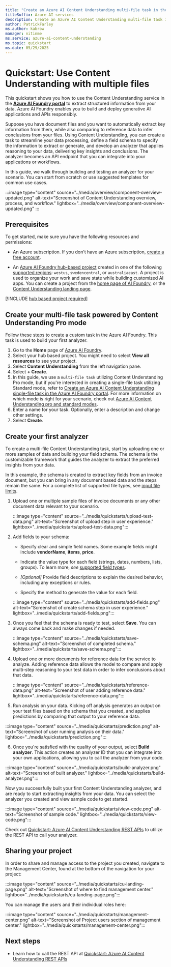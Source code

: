 ```yaml
---
title: "Create an Azure AI Content Understanding multi-file task in the Azure AI Foundry portal"
titleSuffix: Azure AI services
description: Create an Azure AI Content Understanding multi-file task in the Azure AI Foundry portal
author: PatrickFarley 
ms.author: kabrow
manager: nitinme
ms.service: azure-ai-content-understanding
ms.topic: quickstart
ms.date: 05/29/2025
---
```


# Quickstart: Use Content Understanding with multiple files

This quickstart shows you how to use the Content Understanding service in the [**Azure AI Foundry portal**](https://ai.azure.com/explore/aiservices/vision/contentunderstanding) to extract structured information from your data. Azure AI Foundry enables you to build and deploy generative AI applications and APIs responsibly.

Suppose you have document files and you want to automatically extract key information from them, while also comparing to reference data to infer conclusions from your files. Using Content Understanding, you can create a task to streamline your data processing, define a field schema to specify the information to extract or generate, and develop an analyzer that applies reasoning to your data, delivering key insights and conclusions. The analyzer becomes an API endpoint that you can integrate into your applications or workflows.

In this guide, we walk through building and testing an analyzer for your scenario. You can start from scratch or use suggested templates for common use cases.

:::image type="content" source="../media/overview/component-overview-updated.png" alt-text="Screenshot of Content Understanding overview, process, and workflow." lightbox="../media/overview/component-overview-updated.png" :::

## Prerequisites

To get started, make sure you have the following resources and permissions:

* An Azure subscription. If you don't have an Azure subscription, [create a free account](https://azure.microsoft.com/free/).

* An [Azure AI Foundry hub-based project](../../../ai-foundry/how-to/create-projects.md) created in one of the following [supported regions](../service-limits.md): `westus`, `swedencentral`, or `australiaeast`. A project is used to organize your work and save state while building customized AI apps. You can create a project from the [home page of AI Foundry](https://aka.ms/foundry-home-page), or the [Content Understanding landing page](https://aka.ms/cu-landing).

[!INCLUDE [hub based project required](../../../ai-foundry/includes/uses-hub-only.md)]

## Create your multi-file task powered by Content Understanding Pro mode

Follow these steps to create a custom task in the Azure AI Foundry. This task is used to build your first analyzer.

1. Go to the **Home** page of [Azure AI Foundry](https://ai.azure.com/?cid=learnDocs).
1. Select your hub based project. You might need to select **View all resources** to see your project.
1. Select **Content Understanding** from the left navigation pane.
1. Select **+ Create**.
2. In this guide, we use a `multi-file task` utilizing Content Understanding Pro mode, but if you're interested in creating a single-file task utilizing Standard mode, refer to [Create an Azure AI Content Understanding single-file task in the Azure AI Foundry portal](./use-ai-foundry.md). For more information on which mode is right for your scenario, check out [Azure AI Content Understanding pro and standard modes](../concepts/standard-pro-modes.md).
1. Enter a name for your task. Optionally, enter a description and change other settings.
1. Select **Create**.

## Create your first analyzer

To create a multi-file Content Understanding task, start by uploading one or more samples of data and building your field schema. The schema is the customizable framework that guides the analyzer to extract the preferred insights from your data.

In this example, the schema is created to extract key fields from an invoice document, but you can bring in any document based data and the steps remain the same. For a complete list of supported file types, see [input file limits](../service-limits.md#input-file-limits).

1. Upload one or multiple sample files of invoice documents or any other document data relevant to your scenario.

   :::image type="content" source="../media/quickstarts/upload-test-data.png" alt-text="Screenshot of upload step in user experience." lightbox="../media/quickstarts/upload-test-data.png":::

2. Add fields to your schema:

    * Specify clear and simple field names. Some example fields might include **vendorName**, **items**, **price**.

    * Indicate the value type for each field (strings, dates, numbers, lists, groups). To learn more, *see* [supported field types](../service-limits.md#field-schema-limits).

    * *[Optional]* Provide field descriptions to explain the desired behavior, including any exceptions or rules.

    * Specify the method to generate the value for each field.

   :::image type="content" source="../media/quickstarts/add-fields.png" alt-text="Screenshot of create schema step in user experience." lightbox="../media/quickstarts/add-fields.png":::


3. Once you feel that the schema is ready to test, select **Save**. You can always come back and make changes if needed.

   :::image type="content" source="../media/quickstarts/save-schema.png" alt-text="Screenshot of completed schema."  lightbox="../media/quickstarts/save-schema.png":::

4. Upload one or more documents for reference data for the service to analyze. Adding reference data allows the model to compare and apply multi-step reasoning to your test data in order to infer conclusions about that data.

   :::image type="content" source="../media/quickstarts/reference-data.png" alt-text="Screenshot of user adding reference data." lightbox="../media/quickstarts/reference-data.png":::

5.  Run analysis on your data. Kicking off analysis generates an output on your test files based on the schema that you created, and applies predictions by comparing that output to your reference data.

   :::image type="content" source="../media/quickstarts/prediction.png" alt-text="Screenshot of user running analysis on their data." lightbox="../media/quickstarts/prediction.png":::

6.  Once you're satisfied with the quality of your output, select **Build analyzer**. This action creates an analyzer ID that you can integrate into your own applications, allowing you to call the analyzer from your code.

   :::image type="content" source="../media/quickstarts/build-analyzer.png" alt-text="Screenshot of built analyzer." lightbox="../media/quickstarts/build-analyzer.png":::

Now you successfully built your first Content Understanding analyzer, and are ready to start extracting insights from your data. You can select the analyzer you created and view sample code to get started.

   :::image type="content" source="../media/quickstarts/view-code.png" alt-text="Screenshot of sample code." lightbox="../media/quickstarts/view-code.png":::

Check out [Quickstart: Azure AI Content Understanding REST APIs](./use-rest-api.md) to utilize the REST API to call your analyzer.


## Sharing your project

In order to share and manage access to the project you created, navigate to the Management Center, found at the bottom of the navigation for your project:

  :::image type="content" source="../media/quickstarts/cu-landing-page.png" alt-text="Screenshot of where to find management center." lightbox="../media/quickstarts/cu-landing-page.png":::


You can manage the users and their individual roles here:

   :::image type="content" source="../media/quickstarts/management-center.png" alt-text="Screenshot of Project users section of management center." lightbox="../media/quickstarts/management-center.png":::

## Next steps

 * Learn how to call the REST API at [Quickstart: Azure AI Content Understanding REST APIs](./use-rest-api.md)
